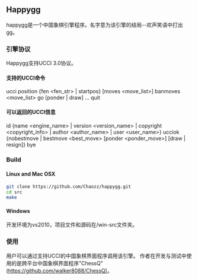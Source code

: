 ## Happygg

happygg是一个中国象棋引擎程序。名字意为该引擎的结局--欢声笑语中打出gg。

### 引擎协议

Happygg支持UCCI 3.0协议。

#### 支持的UCCI命令

ucci
position {fen <fen_str> | startpos} [moves <move_list>]
banmoves <move_list>
go [ponder | draw] ...
quit

#### 可以返回的UCCI信息

id {name <engine_name> | version <version_name> | copyright <copyright_info> | author <author_name> | user <user_name>}
ucciok
{nobestmove | bestmove <best_move> [ponder <ponder_move>] [draw | resign]}
bye

### Build

#### Linux and Mac OSX

```sh
git clone https://github.com/Chaozz/happygg.git
cd src
make
```

#### Windows

开发环境为vs2010，项目文件和源码在/win-src文件夹。

### 使用

用户可以通过支持UCCI的中国象棋界面程序调用该引擎。
作者在开发与测试中使用的是跨平台中国象棋界面程序"ChessQ"[(https://github.com/walker8088/ChessQ)](https://github.com/walker8088/ChessQ)。

